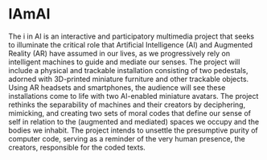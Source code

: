 # IAmAI
The i in AI is an interactive and participatory multimedia project that seeks to illuminate the critical role that Artificial Intelligence (AI) and Augmented Reality (AR) have assumed in our lives, as we progressively rely on intelligent machines to guide and mediate our senses. The project will include a physical and trackable installation consisting of two pedestals, adorned with 3D-printed miniature furniture and other trackable objects. Using AR headsets and smartphones, the audience will see these installations come to life with two AI-enabled miniature avatars. The project rethinks the separability of machines and their creators by deciphering, mimicking, and creating two sets of moral codes that define our sense of self in relation to the (augmented and mediated) spaces we occupy and the bodies we inhabit. The project intends to unsettle the presumptive purity of computer code, serving as a reminder of the very human presence, the creators, responsible for the coded texts.
